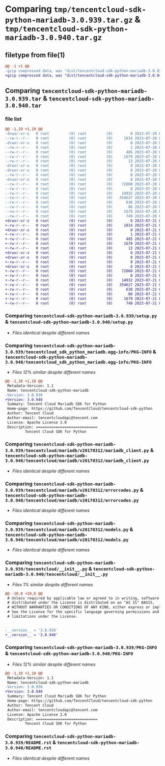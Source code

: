 # Comparing `tmp/tencentcloud-sdk-python-mariadb-3.0.939.tar.gz` & `tmp/tencentcloud-sdk-python-mariadb-3.0.940.tar.gz`

## filetype from file(1)

```diff
@@ -1 +1 @@
-gzip compressed data, was "dist/tencentcloud-sdk-python-mariadb-3.0.939.tar", last modified: Thu Jul 20 00:27:17 2023, max compression
+gzip compressed data, was "dist/tencentcloud-sdk-python-mariadb-3.0.940.tar", last modified: Fri Jul 21 00:45:33 2023, max compression
```

## Comparing `tencentcloud-sdk-python-mariadb-3.0.939.tar` & `tencentcloud-sdk-python-mariadb-3.0.940.tar`

### file list

```diff
@@ -1,19 +1,19 @@
-drwxr-xr-x   0 root         (0) root         (0)        0 2023-07-20 00:27:17.000000 tencentcloud-sdk-python-mariadb-3.0.939/
--rw-r--r--   0 root         (0) root         (0)     1014 2023-07-20 00:27:17.000000 tencentcloud-sdk-python-mariadb-3.0.939/setup.py
-drwxr-xr-x   0 root         (0) root         (0)        0 2023-07-20 00:27:17.000000 tencentcloud-sdk-python-mariadb-3.0.939/tencentcloud_sdk_python_mariadb.egg-info/
--rw-r--r--   0 root         (0) root         (0)        1 2023-07-20 00:27:17.000000 tencentcloud-sdk-python-mariadb-3.0.939/tencentcloud_sdk_python_mariadb.egg-info/dependency_links.txt
--rw-r--r--   0 root         (0) root         (0)      485 2023-07-20 00:27:17.000000 tencentcloud-sdk-python-mariadb-3.0.939/tencentcloud_sdk_python_mariadb.egg-info/SOURCES.txt
--rw-r--r--   0 root         (0) root         (0)     1679 2023-07-20 00:27:17.000000 tencentcloud-sdk-python-mariadb-3.0.939/tencentcloud_sdk_python_mariadb.egg-info/PKG-INFO
--rw-r--r--   0 root         (0) root         (0)       13 2023-07-20 00:27:17.000000 tencentcloud-sdk-python-mariadb-3.0.939/tencentcloud_sdk_python_mariadb.egg-info/top_level.txt
-drwxr-xr-x   0 root         (0) root         (0)        0 2023-07-20 00:27:17.000000 tencentcloud-sdk-python-mariadb-3.0.939/tencentcloud/
-drwxr-xr-x   0 root         (0) root         (0)        0 2023-07-20 00:27:17.000000 tencentcloud-sdk-python-mariadb-3.0.939/tencentcloud/mariadb/
--rw-r--r--   0 root         (0) root         (0)        0 2023-07-20 00:27:17.000000 tencentcloud-sdk-python-mariadb-3.0.939/tencentcloud/mariadb/__init__.py
-drwxr-xr-x   0 root         (0) root         (0)        0 2023-07-20 00:27:17.000000 tencentcloud-sdk-python-mariadb-3.0.939/tencentcloud/mariadb/v20170312/
--rw-r--r--   0 root         (0) root         (0)    72060 2023-07-20 00:27:17.000000 tencentcloud-sdk-python-mariadb-3.0.939/tencentcloud/mariadb/v20170312/mariadb_client.py
--rw-r--r--   0 root         (0) root         (0)        0 2023-07-20 00:27:17.000000 tencentcloud-sdk-python-mariadb-3.0.939/tencentcloud/mariadb/v20170312/__init__.py
--rw-r--r--   0 root         (0) root         (0)    14932 2023-07-20 00:27:17.000000 tencentcloud-sdk-python-mariadb-3.0.939/tencentcloud/mariadb/v20170312/errorcodes.py
--rw-r--r--   0 root         (0) root         (0)   354627 2023-07-20 00:27:17.000000 tencentcloud-sdk-python-mariadb-3.0.939/tencentcloud/mariadb/v20170312/models.py
--rw-r--r--   0 root         (0) root         (0)      630 2023-07-20 00:27:17.000000 tencentcloud-sdk-python-mariadb-3.0.939/tencentcloud/__init__.py
--rw-r--r--   0 root         (0) root         (0)       88 2023-07-20 00:27:17.000000 tencentcloud-sdk-python-mariadb-3.0.939/setup.cfg
--rw-r--r--   0 root         (0) root         (0)     1679 2023-07-20 00:27:17.000000 tencentcloud-sdk-python-mariadb-3.0.939/PKG-INFO
--rw-r--r--   0 root         (0) root         (0)      749 2023-07-20 00:27:17.000000 tencentcloud-sdk-python-mariadb-3.0.939/README.rst
+drwxr-xr-x   0 root         (0) root         (0)        0 2023-07-21 00:45:33.000000 tencentcloud-sdk-python-mariadb-3.0.940/
+-rw-r--r--   0 root         (0) root         (0)     1014 2023-07-21 00:45:33.000000 tencentcloud-sdk-python-mariadb-3.0.940/setup.py
+drwxr-xr-x   0 root         (0) root         (0)        0 2023-07-21 00:45:33.000000 tencentcloud-sdk-python-mariadb-3.0.940/tencentcloud_sdk_python_mariadb.egg-info/
+-rw-r--r--   0 root         (0) root         (0)        1 2023-07-21 00:45:33.000000 tencentcloud-sdk-python-mariadb-3.0.940/tencentcloud_sdk_python_mariadb.egg-info/dependency_links.txt
+-rw-r--r--   0 root         (0) root         (0)      485 2023-07-21 00:45:33.000000 tencentcloud-sdk-python-mariadb-3.0.940/tencentcloud_sdk_python_mariadb.egg-info/SOURCES.txt
+-rw-r--r--   0 root         (0) root         (0)     1679 2023-07-21 00:45:33.000000 tencentcloud-sdk-python-mariadb-3.0.940/tencentcloud_sdk_python_mariadb.egg-info/PKG-INFO
+-rw-r--r--   0 root         (0) root         (0)       13 2023-07-21 00:45:33.000000 tencentcloud-sdk-python-mariadb-3.0.940/tencentcloud_sdk_python_mariadb.egg-info/top_level.txt
+drwxr-xr-x   0 root         (0) root         (0)        0 2023-07-21 00:45:33.000000 tencentcloud-sdk-python-mariadb-3.0.940/tencentcloud/
+drwxr-xr-x   0 root         (0) root         (0)        0 2023-07-21 00:45:33.000000 tencentcloud-sdk-python-mariadb-3.0.940/tencentcloud/mariadb/
+-rw-r--r--   0 root         (0) root         (0)        0 2023-07-21 00:45:33.000000 tencentcloud-sdk-python-mariadb-3.0.940/tencentcloud/mariadb/__init__.py
+drwxr-xr-x   0 root         (0) root         (0)        0 2023-07-21 00:45:33.000000 tencentcloud-sdk-python-mariadb-3.0.940/tencentcloud/mariadb/v20170312/
+-rw-r--r--   0 root         (0) root         (0)    72060 2023-07-21 00:45:33.000000 tencentcloud-sdk-python-mariadb-3.0.940/tencentcloud/mariadb/v20170312/mariadb_client.py
+-rw-r--r--   0 root         (0) root         (0)        0 2023-07-21 00:45:33.000000 tencentcloud-sdk-python-mariadb-3.0.940/tencentcloud/mariadb/v20170312/__init__.py
+-rw-r--r--   0 root         (0) root         (0)    14932 2023-07-21 00:45:33.000000 tencentcloud-sdk-python-mariadb-3.0.940/tencentcloud/mariadb/v20170312/errorcodes.py
+-rw-r--r--   0 root         (0) root         (0)   354627 2023-07-21 00:45:33.000000 tencentcloud-sdk-python-mariadb-3.0.940/tencentcloud/mariadb/v20170312/models.py
+-rw-r--r--   0 root         (0) root         (0)      630 2023-07-21 00:45:33.000000 tencentcloud-sdk-python-mariadb-3.0.940/tencentcloud/__init__.py
+-rw-r--r--   0 root         (0) root         (0)       88 2023-07-21 00:45:33.000000 tencentcloud-sdk-python-mariadb-3.0.940/setup.cfg
+-rw-r--r--   0 root         (0) root         (0)     1679 2023-07-21 00:45:33.000000 tencentcloud-sdk-python-mariadb-3.0.940/PKG-INFO
+-rw-r--r--   0 root         (0) root         (0)      749 2023-07-21 00:45:33.000000 tencentcloud-sdk-python-mariadb-3.0.940/README.rst
```

### Comparing `tencentcloud-sdk-python-mariadb-3.0.939/setup.py` & `tencentcloud-sdk-python-mariadb-3.0.940/setup.py`

 * *Files identical despite different names*

### Comparing `tencentcloud-sdk-python-mariadb-3.0.939/tencentcloud_sdk_python_mariadb.egg-info/PKG-INFO` & `tencentcloud-sdk-python-mariadb-3.0.940/tencentcloud_sdk_python_mariadb.egg-info/PKG-INFO`

 * *Files 12% similar despite different names*

```diff
@@ -1,10 +1,10 @@
 Metadata-Version: 1.1
 Name: tencentcloud-sdk-python-mariadb
-Version: 3.0.939
+Version: 3.0.940
 Summary: Tencent Cloud Mariadb SDK for Python
 Home-page: https://github.com/TencentCloud/tencentcloud-sdk-python
 Author: Tencent Cloud
 Author-email: tencentcloudapi@tencent.com
 License: Apache License 2.0
 Description: ============================
         Tencent Cloud SDK for Python
```

### Comparing `tencentcloud-sdk-python-mariadb-3.0.939/tencentcloud/mariadb/v20170312/mariadb_client.py` & `tencentcloud-sdk-python-mariadb-3.0.940/tencentcloud/mariadb/v20170312/mariadb_client.py`

 * *Files identical despite different names*

### Comparing `tencentcloud-sdk-python-mariadb-3.0.939/tencentcloud/mariadb/v20170312/errorcodes.py` & `tencentcloud-sdk-python-mariadb-3.0.940/tencentcloud/mariadb/v20170312/errorcodes.py`

 * *Files identical despite different names*

### Comparing `tencentcloud-sdk-python-mariadb-3.0.939/tencentcloud/mariadb/v20170312/models.py` & `tencentcloud-sdk-python-mariadb-3.0.940/tencentcloud/mariadb/v20170312/models.py`

 * *Files identical despite different names*

### Comparing `tencentcloud-sdk-python-mariadb-3.0.939/tencentcloud/__init__.py` & `tencentcloud-sdk-python-mariadb-3.0.940/tencentcloud/__init__.py`

 * *Files 1% similar despite different names*

```diff
@@ -10,8 +10,8 @@
 # Unless required by applicable law or agreed to in writing, software
 # distributed under the License is distributed on an "AS IS" BASIS,
 # WITHOUT WARRANTIES OR CONDITIONS OF ANY KIND, either express or implied.
 # See the License for the specific language governing permissions and
 # limitations under the License.
 
 
-__version__ = '3.0.939'
+__version__ = '3.0.940'
```

### Comparing `tencentcloud-sdk-python-mariadb-3.0.939/PKG-INFO` & `tencentcloud-sdk-python-mariadb-3.0.940/PKG-INFO`

 * *Files 12% similar despite different names*

```diff
@@ -1,10 +1,10 @@
 Metadata-Version: 1.1
 Name: tencentcloud-sdk-python-mariadb
-Version: 3.0.939
+Version: 3.0.940
 Summary: Tencent Cloud Mariadb SDK for Python
 Home-page: https://github.com/TencentCloud/tencentcloud-sdk-python
 Author: Tencent Cloud
 Author-email: tencentcloudapi@tencent.com
 License: Apache License 2.0
 Description: ============================
         Tencent Cloud SDK for Python
```

### Comparing `tencentcloud-sdk-python-mariadb-3.0.939/README.rst` & `tencentcloud-sdk-python-mariadb-3.0.940/README.rst`

 * *Files identical despite different names*


